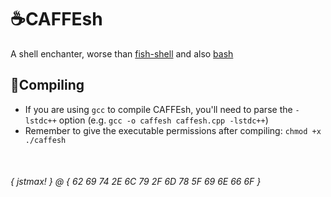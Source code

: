 # ☕CAFFEsh
A shell enchanter, worse than [fish-shell](https://github.com/fish-shell/fish-shell) and also [bash](https://www.gnu.org/software/bash/)

## 📒Compiling
* If you are using `gcc` to compile CAFFEsh, you'll need to parse the `-lstdc++` option (e.g. `gcc -o caffesh caffesh.cpp -lstdc++`)
* Remember to give the executable permissions after compiling: `chmod +x ./caffesh`

&nbsp;
###### { jstmax! } @ { 62 69 74 2E 6C 79 2F 6D 78 5F 69 6E 66 6F }
